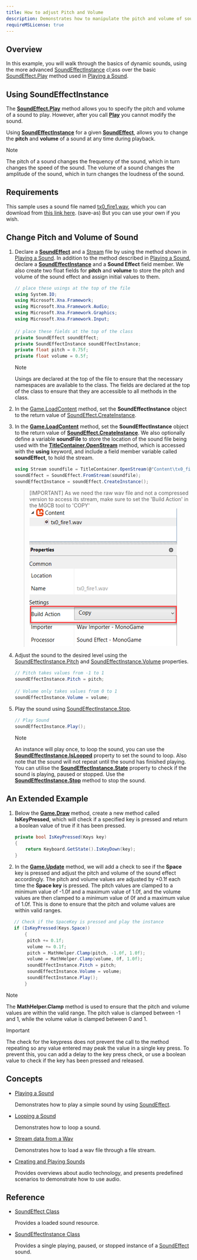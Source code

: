 ```yaml
---
title: How to adjust Pitch and Volume
description: Demonstrates how to manipulate the pitch and volume of sound effects as they play.
requireMSLicense: true
---
```


## Overview

In this example, you will walk through the basics of dynamic sounds, using the more advanced [SoundEffectInstance](xref:Microsoft.Xna.Framework.Audio.SoundEffectInstance) cl;ass over the basic [SoundEffect.Play](xref:Microsoft.Xna.Framework.Audio.SoundEffect.Play) method used in [Playing a Sound](HowTo_PlayASound.md).

## Using SoundEffectInstance

The **[SoundEffect.Play](xref:Microsoft.Xna.Framework.Audio.SoundEffect.Play)** method allows you to specify the pitch and volume of a sound to play. However, after you call **[Play](xref:Microsoft.Xna.Framework.Audio.SoundEffect.Play)** you cannot modify the sound. 

Using **[SoundEffectInstance](xref:Microsoft.Xna.Framework.Audio.SoundEffectInstance)** for a given **[SoundEffect](xref:Microsoft.Xna.Framework.Audio.SoundEffect)**, allows you to change the **pitch** and **volume** of a sound at any time during playback.

> [!NOTE]
> The pitch of a sound changes the frequency of the sound, which in turn changes the speed of the sound. The volume of a sound changes the amplitude of the sound, which in turn changes the loudness of the sound.

## Requirements

This sample uses a sound file named [tx0_fire1.wav](./files/tx0_fire1.wav), which you can download from [this link here](./files/tx0_fire1.wav). (save-as)
But you can use your own if you wish.

## Change Pitch and Volume of Sound

1. Declare a **[SoundEffect](xref:Microsoft.Xna.Framework.Audio.SoundEffect)** and a [Stream](http://msdn.microsoft.com/en-us/library/system.io.stream.aspx) file by using the method shown in [Playing a Sound](HowTo_PlayASound.md). In addition to the method described in [Playing a Sound](HowTo_PlayASound.md), declare a **[SoundEffectInstance](xref:Microsoft.Xna.Framework.Audio.SoundEffectInstance)** and a **Sound Effect** field member. We also create two float fields for **pitch** and **volume** to store the pitch and volume of the sound effect and assign initial values to them.

    ```csharp
    // place these usings at the top of the file
    using System.IO;
    using Microsoft.Xna.Framework;
    using Microsoft.Xna.Framework.Audio;
    using Microsoft.Xna.Framework.Graphics;
    using Microsoft.Xna.Framework.Input;

    // place these fields at the top of the class
    private SoundEffect soundEffect;
    private SoundEffectInstance soundEffectInstance;
    private float pitch = 0.75f;
    private float volume = 0.5f;
    ```

    > [!NOTE]
    > Usings are declared at the top of the file to ensure that the necessary namespaces are available to the class. The fields are declared at the top of the class to ensure that they are accessible to all methods in the class.

2. In the [Game.LoadContent](xref:Microsoft.Xna.Framework.Game.LoadContent) method, set the **SoundEffectInstance** object to the return value of [SoundEffect.CreateInstance](xref:Microsoft.Xna.Framework.Audio.SoundEffect.CreateInstance).

3. In the **[Game.LoadContent](xref:Microsoft.Xna.Framework.Game.LoadContent)** method, set the **SoundEffectInstance** object to the return value of **[SoundEffect.CreateInstance](xref:Microsoft.Xna.Framework.Audio.SoundEffect.CreateInstance)**. We also optionally define a variable **soundFile** to store the location of the sound file being used with the **[TitleContainer.OpenStream](xref:Microsoft.Xna.Framework.TitleContainer#Microsoft_Xna_Framework_TitleContainer_OpenStream_System_String_)** method, which is accessed with the  **using** keyword, and include a field member variable called **soundEffect**, to hold the stream.

    ```csharp
    using Stream soundfile = TitleContainer.OpenStream(@"Content\tx0_fire1.wav");
    soundEffect = SoundEffect.FromStream(soundfile);
    soundEffectInstance = soundEffect.CreateInstance();
    ```

    >[IMPORTANT]
    > As we need the raw wav file and not a compressed version to access its stream, make sure to set the 'Build Action' in the MGCB tool to 'COPY'
    > ![Copy build action](./images/set_wav_to_copy.png)

4. Adjust the sound to the desired level using the [SoundEffectInstance.Pitch](xref:Microsoft.Xna.Framework.Audio.SoundEffectInstance.Pitch) and [SoundEffectInstance.Volume](xref:Microsoft.Xna.Framework.Audio.SoundEffectInstance.Volume) properties.

    ```csharp
    // Pitch takes values from -1 to 1
    soundEffectInstance.Pitch = pitch;
    
    // Volume only takes values from 0 to 1
    soundEffectInstance.Volume = volume;
    ```

5. Play the sound using [SoundEffectInstance.Stop](xref:Microsoft.Xna.Framework.Audio.SoundEffectInstance.Play).

    ```csharp
    // Play Sound
    soundEffectInstance.Play();
    ```

     > [!NOTE]
     > An instance will play once, to loop the sound, you can use the **[SoundEffectInstance.IsLooped](xref:Microsoft.Xna.Framework.Audio.SoundEffectInstance.IsLooped)** property to set the sound to loop. Also note that the sound will not repeat until the sound has finished playing. You can utilise the **[SoundEffectInstance.State](xref:Microsoft.Xna.Framework.Audio.SoundEffectInstance.State)** property to check if the sound is playing, paused or stopped. Use the **[SoundEffectInstance.Stop](xref:Microsoft.Xna.Framework.Audio.SoundEffectInstance.Stop)** method to stop the sound.

## An Extended Example

 1. Below the **[Game.Draw](xref:Microsoft.Xna.Framework.Game#Microsoft_Xna_Framework_Game_Draw_Microsoft_Xna_Framework_GameTime_)** method, create a new method called **IsKeyPressed**, which will check if a specified key is pressed and return a boolean value of true if it has been pressed.

    ```csharp
    private bool IsKeyPressed(Keys key)
    {
        return Keyboard.GetState().IsKeyDown(key);
    }

     ```

 2. In the **[Game.Update](xref:Microsoft.Xna.Framework.Game#Microsoft_Xna_Framework_Game_Update_Microsoft_Xna_Framework_GameTime_)** method, we will add a check to see if the **Space** key is pressed and adjust the pitch and volume of the sound effect accordingly. The pitch and volume values are adjusted by +0.1f each time the **Space key** is pressed. The pitch values are clamped to a minimum value of -1.0f and a maximum value of 1.0f, and the volume values are then clamped to a minimum value of 0f and a maximum value of 1.0f. This is done to ensure that the pitch and volume values are within  valid ranges.

 ```csharp
    // Check if the SpaceKey is pressed and play the instance
    if (IsKeyPressed(Keys.Space))
        {
         pitch += 0.1f;
         volume += 0.1f;
         pitch = MathHelper.Clamp(pitch, -1.0f, 1.0f);
         volume = MathHelper.Clamp(volume, 0f, 1.0f);
         soundEffectInstance.Pitch = pitch;
         soundEffectInstance.Volume = volume;
         soundEffectInstance.Play();
        }
 ```

 > [!NOTE]
 > The **MathHelper.Clamp** method is used to ensure that the pitch and volume values are within the valid range. The pitch value is clamped between -1 and 1, while the volume value is clamped between 0 and 1.

 > [!IMPORTANT]
 > The check for the keypress does not prevent the call to the method repeating so any value entered may peak the value in a single key press. To prevent this, you can add a delay to the key press check, or use a boolean value to check if the key has been pressed and released.

## Concepts

* [Playing a Sound](HowTo_PlayASound.md)

  Demonstrates how to play a simple sound by using [SoundEffect](xref:Microsoft.Xna.Framework.Audio.SoundEffect).

* [Looping a Sound](HowTo_LoopASound.md)

  Demonstrates how to loop a sound.

* [Stream data from a Wav](HowTo_StreamDataFromWav.md)

  Demonstrates how to load a wav file through a file stream.

* [Creating and Playing Sounds](../../whatis/WhatIs_Audio.md)

  Provides overviews about audio technology, and presents predefined scenarios to demonstrate how to use audio.

## Reference

* [SoundEffect Class](xref:Microsoft.Xna.Framework.Audio.SoundEffect)

  Provides a loaded sound resource.

* [SoundEffectInstance Class](xref:Microsoft.Xna.Framework.Audio.SoundEffectInstance)

  Provides a single playing, paused, or stopped instance of a [SoundEffect](xref:Microsoft.Xna.Framework.Audio.SoundEffect) sound.
